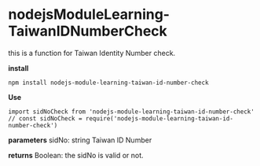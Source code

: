 # nodejsModuleLearning-TaiwanIDNumberCheck
this is a function for Taiwan Identity Number check.

**install**
```
npm install nodejs-module-learning-taiwan-id-number-check
```

**Use**
```
import sidNoCheck from 'nodejs-module-learning-taiwan-id-number-check'
// const sidNoCheck = require('nodejs-module-learning-taiwan-id-number-check')
```

**parameters**
sidNo: string
  Taiwan ID Number

**returns**
  Boolean: the sidNo is valid or not.

